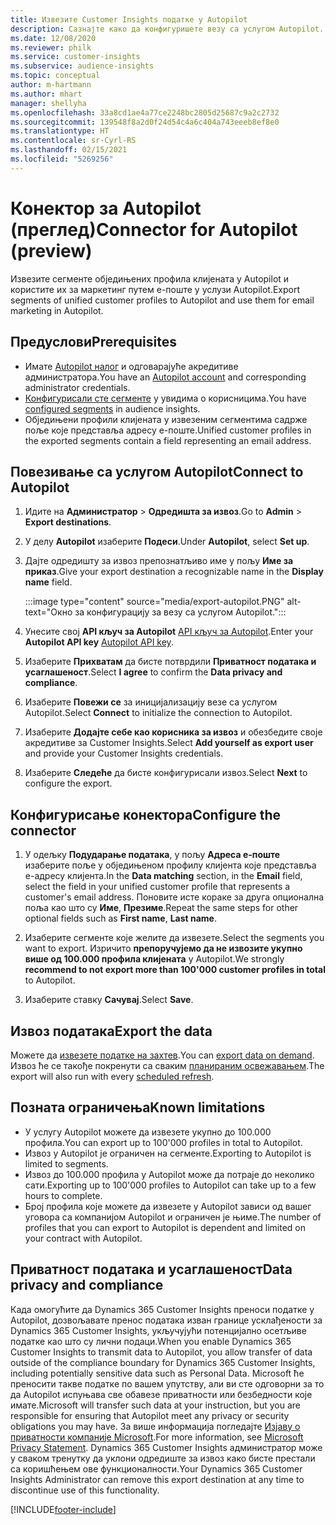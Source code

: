 ```yaml
---
title: Извезите Customer Insights податке у Autopilot
description: Сазнајте како да конфигуришете везу са услугом Autopilot.
ms.date: 12/08/2020
ms.reviewer: philk
ms.service: customer-insights
ms.subservice: audience-insights
ms.topic: conceptual
author: m-hartmann
ms.author: mhart
manager: shellyha
ms.openlocfilehash: 33a8cd1ae4a77ce2248bc2805d25687c9a2c2732
ms.sourcegitcommit: 139548f8a2d0f24d54c4a6c404a743eeeb8ef8e0
ms.translationtype: HT
ms.contentlocale: sr-Cyrl-RS
ms.lasthandoff: 02/15/2021
ms.locfileid: "5269256"
---
```

# <a name="connector-for-autopilot-preview"></a><span data-ttu-id="6a50f-103">Конектор за Autopilot (преглед)</span><span class="sxs-lookup"><span data-stu-id="6a50f-103">Connector for Autopilot (preview)</span></span>

<span data-ttu-id="6a50f-104">Извезите сегменте обједињених профила клијената у Autopilot и користите их за маркетинг путем е-поште у услузи Autopilot.</span><span class="sxs-lookup"><span data-stu-id="6a50f-104">Export segments of unified customer profiles to Autopilot and use them for email marketing in Autopilot.</span></span> 

## <a name="prerequisites"></a><span data-ttu-id="6a50f-105">Предуслови</span><span class="sxs-lookup"><span data-stu-id="6a50f-105">Prerequisites</span></span>

-   <span data-ttu-id="6a50f-106">Имате [Autopilot налог](https://www.autopilothq.com/) и одговарајуће акредитиве администратора.</span><span class="sxs-lookup"><span data-stu-id="6a50f-106">You have an [Autopilot account](https://www.autopilothq.com/) and corresponding administrator credentials.</span></span>
-   <span data-ttu-id="6a50f-107">[Конфигурисали сте сегменте](segments.md) у увидима о корисницима.</span><span class="sxs-lookup"><span data-stu-id="6a50f-107">You have [configured segments](segments.md) in audience insights.</span></span>
-   <span data-ttu-id="6a50f-108">Обједињени профили клијената у извезеним сегментима садрже поље које представља адресу е-поште.</span><span class="sxs-lookup"><span data-stu-id="6a50f-108">Unified customer profiles in the exported segments contain a field representing an email address.</span></span>

## <a name="connect-to-autopilot"></a><span data-ttu-id="6a50f-109">Повезивање са услугом Autopilot</span><span class="sxs-lookup"><span data-stu-id="6a50f-109">Connect to Autopilot</span></span>

1. <span data-ttu-id="6a50f-110">Идите на **Администратор** > **Одредишта за извоз**.</span><span class="sxs-lookup"><span data-stu-id="6a50f-110">Go to **Admin** > **Export destinations**.</span></span>

1. <span data-ttu-id="6a50f-111">У делу **Autopilot** изаберите **Подеси**.</span><span class="sxs-lookup"><span data-stu-id="6a50f-111">Under **Autopilot**, select **Set up**.</span></span>

1. <span data-ttu-id="6a50f-112">Дајте одредишту за извоз препознатљиво име у пољу **Име за приказ**.</span><span class="sxs-lookup"><span data-stu-id="6a50f-112">Give your export destination a recognizable name in the **Display name** field.</span></span>

   :::image type="content" source="media/export-autopilot.PNG" alt-text="Окно за конфигурацију за везу са услугом Autopilot.":::

1. <span data-ttu-id="6a50f-114">Унесите свој **API кључ за Autopilot** [API кључ за Autopilot](https://autopilot.docs.apiary.io/#).</span><span class="sxs-lookup"><span data-stu-id="6a50f-114">Enter your **Autopilot API key** [Autopilot API key](https://autopilot.docs.apiary.io/#).</span></span>

1. <span data-ttu-id="6a50f-115">Изаберите **Прихватам** да бисте потврдили **Приватност података и усаглашеност**.</span><span class="sxs-lookup"><span data-stu-id="6a50f-115">Select **I agree** to confirm the **Data privacy and compliance**.</span></span>

1. <span data-ttu-id="6a50f-116">Изаберите **Повежи се** за иницијализацију везе са услугом Autopilot.</span><span class="sxs-lookup"><span data-stu-id="6a50f-116">Select **Connect** to initialize the connection to Autopilot.</span></span>

1. <span data-ttu-id="6a50f-117">Изаберите **Додајте себе као корисника за извоз** и обезбедите своје акредитиве за Customer Insights.</span><span class="sxs-lookup"><span data-stu-id="6a50f-117">Select **Add yourself as export user** and provide your Customer Insights credentials.</span></span>

1. <span data-ttu-id="6a50f-118">Изаберите **Следеће** да бисте конфигурисали извоз.</span><span class="sxs-lookup"><span data-stu-id="6a50f-118">Select **Next** to configure the export.</span></span>

## <a name="configure-the-connector"></a><span data-ttu-id="6a50f-119">Конфигурисање конектора</span><span class="sxs-lookup"><span data-stu-id="6a50f-119">Configure the connector</span></span>

1. <span data-ttu-id="6a50f-120">У одељку **Подударање података**, у пољу **Адреса е-поште** изаберите поље у обједињеном профилу клијента које представља е-адресу клијента.</span><span class="sxs-lookup"><span data-stu-id="6a50f-120">In the **Data matching** section, in the **Email** field, select the field in your unified customer profile that represents a customer's email address.</span></span> <span data-ttu-id="6a50f-121">Поновите исте кораке за друга опционална поља као што су **Име**, **Презиме**.</span><span class="sxs-lookup"><span data-stu-id="6a50f-121">Repeat the same steps for other optional fields such as **First name**, **Last name**.</span></span>

1. <span data-ttu-id="6a50f-122">Изаберите сегменте које желите да извезете.</span><span class="sxs-lookup"><span data-stu-id="6a50f-122">Select the segments you want to export.</span></span> <span data-ttu-id="6a50f-123">Изричито **препоручујемо да не извозите укупно више од 100.000 профила клијената** у Autopilot.</span><span class="sxs-lookup"><span data-stu-id="6a50f-123">We strongly **recommend to not export more than 100'000 customer profiles in total** to Autopilot.</span></span> 

1. <span data-ttu-id="6a50f-124">Изаберите ставку **Сачувај**.</span><span class="sxs-lookup"><span data-stu-id="6a50f-124">Select **Save**.</span></span>

## <a name="export-the-data"></a><span data-ttu-id="6a50f-125">Извоз података</span><span class="sxs-lookup"><span data-stu-id="6a50f-125">Export the data</span></span>

<span data-ttu-id="6a50f-126">Можете да [извезете податке на захтев](export-destinations.md).</span><span class="sxs-lookup"><span data-stu-id="6a50f-126">You can [export data on demand](export-destinations.md).</span></span> <span data-ttu-id="6a50f-127">Извоз ће се такође покренути са сваким [планираним освежавањем](system.md#schedule-tab).</span><span class="sxs-lookup"><span data-stu-id="6a50f-127">The export will also run with every [scheduled refresh](system.md#schedule-tab).</span></span>

## <a name="known-limitations"></a><span data-ttu-id="6a50f-128">Позната ограничења</span><span class="sxs-lookup"><span data-stu-id="6a50f-128">Known limitations</span></span>

- <span data-ttu-id="6a50f-129">У услугу Autopilot можете да извезете укупно до 100.000 профила.</span><span class="sxs-lookup"><span data-stu-id="6a50f-129">You can export up to 100'000 profiles in total to Autopilot.</span></span>
- <span data-ttu-id="6a50f-130">Извоз у Autopilot је ограничен на сегменте.</span><span class="sxs-lookup"><span data-stu-id="6a50f-130">Exporting to Autopilot is limited to segments.</span></span>
- <span data-ttu-id="6a50f-131">Извоз до 100.000 профила у Autopilot може да потраје до неколико сати.</span><span class="sxs-lookup"><span data-stu-id="6a50f-131">Exporting up to 100'000 profiles to Autopilot can take up to a few hours to complete.</span></span> 
- <span data-ttu-id="6a50f-132">Број профила које можете да извезете у Autopilot зависи од вашег уговора са компанијом Autopilot и ограничен је њиме.</span><span class="sxs-lookup"><span data-stu-id="6a50f-132">The number of profiles that you can export to Autopilot is dependent and limited on your contract with Autopilot.</span></span>

## <a name="data-privacy-and-compliance"></a><span data-ttu-id="6a50f-133">Приватност података и усаглашеност</span><span class="sxs-lookup"><span data-stu-id="6a50f-133">Data privacy and compliance</span></span>

<span data-ttu-id="6a50f-134">Када омогућите да Dynamics 365 Customer Insights преноси податке у Autopilot, дозвољавате пренос података изван границе усклађености за Dynamics 365 Customer Insights, укључујући потенцијално осетљиве податке као што су лични подаци.</span><span class="sxs-lookup"><span data-stu-id="6a50f-134">When you enable Dynamics 365 Customer Insights to transmit data to Autopilot, you allow transfer of data outside of the compliance boundary for Dynamics 365 Customer Insights, including potentially sensitive data such as Personal Data.</span></span> <span data-ttu-id="6a50f-135">Microsoft ће преносити такве податке по вашем упутству, али ви сте одговорни за то да Autopilot испуњава све обавезе приватности или безбедности које имате.</span><span class="sxs-lookup"><span data-stu-id="6a50f-135">Microsoft will transfer such data at your instruction, but you are responsible for ensuring that Autopilot meet any privacy or security obligations you may have.</span></span> <span data-ttu-id="6a50f-136">За више информација погледајте [Изјаву о приватности компаније Microsoft](https://go.microsoft.com/fwlink/?linkid=396732).</span><span class="sxs-lookup"><span data-stu-id="6a50f-136">For more information, see [Microsoft Privacy Statement](https://go.microsoft.com/fwlink/?linkid=396732).</span></span>
<span data-ttu-id="6a50f-137">Dynamics 365 Customer Insights администратор може у сваком тренутку да уклони одредиште за извоз како бисте престали са коришћењем ове функционалности.</span><span class="sxs-lookup"><span data-stu-id="6a50f-137">Your Dynamics 365 Customer Insights Administrator can remove this export destination at any time to discontinue use of this functionality.</span></span>


[!INCLUDE[footer-include](../includes/footer-banner.md)]